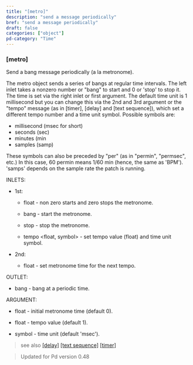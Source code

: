 ```yaml
---
title: "[metro]"
description: "send a message periodically"
bref: "send a message periodically"
draft: false
categories: ["object"]
pd-category: "Time"
---
```


### [metro]

Send a bang message periodically (a la metronome).

The metro object sends a series of bangs at regular time intervals. The left inlet takes a nonzero number or "bang" to start and 0 or 'stop' to stop it. The time is set via the right inlet or first argument. The default time unit is 1 millisecond but you can change this via the 2nd and 3rd argument or the "tempo" message (as in [timer],  [delay] and [text sequence]),  which set a different tempo number and a time unit symbol. Possible symbols are:

- millisecond (msec for short) 
- seconds (sec)
- minutes (min
- samples (samp)

These symbols can also be preceded by "per" (as in "permin",  "permsec",  etc.) In this case,  60 permin means 1/60 min (hence,  the same as 'BPM'). 'samps' depends on the sample rate the patch is running.

INLETS:

- 1st:

  - float - non zero starts and zero stops the metronome.

  - bang - start the metronome.

  - stop - stop the metronome.

  - tempo &lt;float,  symbol&gt; - set tempo value (float) and time unit symbol.

- 2nd:

  - float - set metronome time for the next tempo.

OUTLET:

- bang - bang at a periodic time.

ARGUMENT:

- float - initial metronome time (default 0).

- float - tempo value (default 1).

- symbol - time unit (default 'msec').



> see also [[delay]](../delay) [[text sequence]](../#) [[timer]](../timer)


> Updated for Pd version 0.48
 
